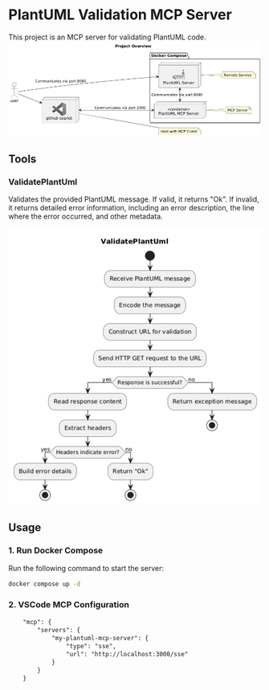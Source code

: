 # PlantUML Validation MCP Server

This project is an MCP server for validating PlantUML code.
![overview](./docs/overview.png)

## Tools
### ValidatePlantUml
Validates the provided PlantUML message. If valid, it returns "Ok". If invalid, it returns detailed error information, including an error description, the line where the error occurred, and other metadata.

![validatePlantUml](./docs/ValidatePlantUml.png)

## Usage

### 1. Run Docker Compose
Run the following command to start the server:

```bash
docker compose up -d
```

### 2. VSCode MCP Configuration

```json: settings.json
    "mcp": {
        "servers": {
            "my-plantuml-mcp-server": {
                "type": "sse",
                "url": "http://localhost:3000/sse"
            }
        }
    }
```
